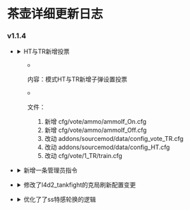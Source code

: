 # 茶壶详细更新日志
### v1.1.4
* <details><summary>HT与TR新增投票

    * 内容：模式HT与TR新增子弹设置投票

    * 文件：

        1.  新增 cfg/vote/ammo/ammoIf_On.cfg
        2.  新增 cfg/vote/ammo/ammoIf_Off.cfg
        3.  改动 addons/sourcemod/data/config_vote_TR.cfg
        4.  改动 addons/sourcemod/data/config_HT.cfg
        5.  改动 cfg/vote/1_TR/train.cfg
</details>

* <details><summary>新增一条管理员指令</summary>

    * 内容: 新增!lazer与!ls为管理员获取镭射

    * 文件:

        1.  addons/sourcemod/plugins/5_Server/
        2.  addons/sourcemod/scripting/1_Plugins_of_TeaPot/
</details>

* <details><summary>修改了l4d2_tankfight的克局刷新配置变更</summary>

    * 内容：克局修改刷特数量由拦截刷特改为自杀以兼容ss的轮换刷特

    * 文件：
       
        1.  addons/sourcemod/plugins/4_General/
        2.  addons/sourcemod/scripting/1_Plugins_of_TeaPot/
</details>

* <details><summary>优化了了ss特感轮换的逻辑</summary>

    * 内容：写入现在会读取场上特感了

    * 文件：

        1.  addons/sourcemod/plugins/disabled/
        2.  addons/sourcemod/scripting/1_Plugins_of_TeaPot/
</details>